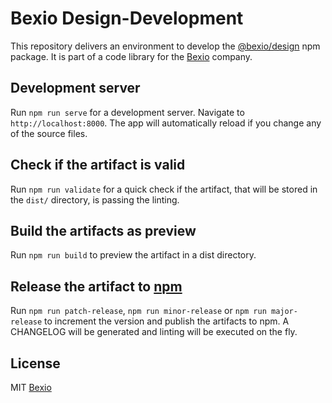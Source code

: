 # Bexio Design-Development

This repository delivers an environment to develop the [@bexio/design](https://www.npmjs.com/package/@bexio/design) npm package. It is part of a code library for the [Bexio](http://www.bexio.com) company.

## Development server

Run `npm run serve` for a development server. Navigate to `http://localhost:8000`. The app will automatically reload if you change any of the source files.

## Check if the artifact is valid

Run `npm run validate` for a quick check if the artifact, that will be stored in the `dist/` directory, is passing the linting.

## Build the artifacts as preview

Run `npm run build` to preview the artifact in a dist directory.

## Release the artifact to [npm](https://www.npmjs.com/)

Run `npm run patch-release`, `npm run minor-release` or `npm run major-release` to increment the version and publish the artifacts to npm. A CHANGELOG will be generated and linting will be executed on the fly.


## License

MIT [Bexio](http://www.bexio.com)
